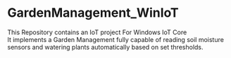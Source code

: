 # GardenManagement_WinIoT
This Repository contains an IoT project For Windows IoT Core<br>
It implements a Garden Management fully capable of reading soil moisture sensors and watering plants automatically based on set thresholds.<br>
